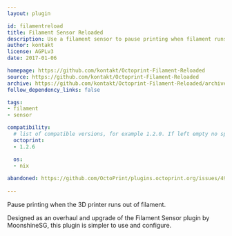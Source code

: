 ```yaml
---
layout: plugin

id: filamentreload
title: Filament Sensor Reloaded
description: Use a filament sensor to pause printing when filament runs out.
author: kontakt
license: AGPLv3
date: 2017-01-06

homepage: https://github.com/kontakt/Octoprint-Filament-Reloaded
source: https://github.com/kontakt/Octoprint-Filament-Reloaded
archive: https://github.com/kontakt/Octoprint-Filament-Reloaded/archive/master.zip
follow_dependency_links: false

tags:
- filament
- sensor

compatibility:
  # list of compatible versions, for example 1.2.0. If left empty no specific version requirement will be assumed
  octoprint:
  - 1.2.6

  os:
  - nix
  
abandoned: https://github.com/OctoPrint/plugins.octoprint.org/issues/4991
 
---
```

Pause printing when the 3D printer runs out of filament.

Designed as an overhaul and upgrade of the Filament Sensor plugin by MoonshineSG, this plugin is simpler to use and configure.
